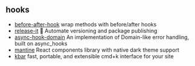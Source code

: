 ## hooks

- [before-after-hook](https://github.com/gr2m/before-after-hook) wrap methods with before/after hooks
- [release-it](https://github.com/release-it/release-it) 🚀 Automate versioning and package publishing
- [async-hook-domain](https://github.com/tapjs/async-hook-domain) An implementation of Domain-like error handling, built on async_hooks
- [mantine](https://github.com/mantinedev/mantine) React components library with native dark theme support
- [kbar](https://github.com/timc1/kbar) fast, portable, and extensible cmd+k interface for your site